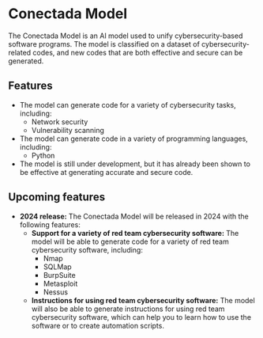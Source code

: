 # Conectada Model

The Conectada Model is an AI model used to unify cybersecurity-based software programs. The model is classified on a dataset of cybersecurity-related codes, and new codes that are both effective and secure can be generated.

## Features

* The model can generate code for a variety of cybersecurity tasks, including:
    * Network security
    * Vulnerability scanning
* The model can generate code in a variety of programming languages, including:
    * Python
* The model is still under development, but it has already been shown to be effective at generating accurate and secure code.

## Upcoming features

* **2024 release:** The Conectada Model will be released in 2024 with the following features:
    * **Support for a variety of red team cybersecurity software:** The model will be able to generate code for a variety of red team cybersecurity software, including:
        * Nmap
        * SQLMap
        * BurpSuite
        * Metasploit
        * Nessus
    * **Instructions for using red team cybersecurity software:** The model will also be able to generate instructions for using red team cybersecurity software, which can help you to learn how to use the software or to create automation scripts.
